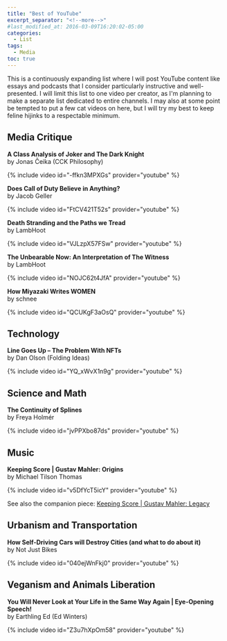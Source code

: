 ```yaml
---
title: "Best of YouTube"
excerpt_separator: "<!--more-->"
#last_modified_at: 2016-03-09T16:20:02-05:00
categories:
  - List
tags:
  - Media
toc: true
---
```


This is a continuously expanding list where I will post YouTube content like essays and podcasts that I consider particularly instructive and well-presented. I will limit this list to one video per creator, as I'm planning to make a separate list dedicated to entire channels. I may also at some point be tempted to put a few cat videos on here, but I will try my best to keep feline hijinks to a respectable minimum.


## Media Critique

**A Class Analysis of Joker and The Dark Knight**\
by Jonas Čeika (CCK Philosophy)

{% include video id="-ffkn3MPXGs" provider="youtube" %}

**Does Call of Duty Believe in Anything?**\
by Jacob Geller

{% include video id="FtCV421T52s" provider="youtube" %}

**Death Stranding and the Paths we Tread**\
by LambHoot

{% include video id="VJLzpX57FSw" provider="youtube" %}

**The Unbearable Now: An Interpretation of The Witness**\
by LambHoot

{% include video id="NOJC62t4JfA" provider="youtube" %}

**How Miyazaki Writes WOMEN**\
by schnee

{% include video id="QCUKgF3aOsQ" provider="youtube" %}

## Technology

**Line Goes Up – The Problem With NFTs**\
by Dan Olson (Folding Ideas)

{% include video id="YQ_xWvX1n9g" provider="youtube" %}

## Science and Math

**The Continuity of Splines**\
by Freya Holmér

{% include video id="jvPPXbo87ds" provider="youtube" %}

## Music
**Keeping Score | Gustav Mahler: Origins**\
by Michael Tilson Thomas

{% include video id="v5DfYcT5icY" provider="youtube" %}

See also the companion piece: [Keeping Score | Gustav Mahler: Legacy](https://www.youtube.com/watch?v=2qv_vCHZkcg)

## Urbanism and Transportation

**How Self-Driving Cars will Destroy Cities (and what to do about it)**\
by Not Just Bikes

{% include video id="040ejWnFkj0" provider="youtube" %}

## Veganism and Animals Liberation

**You Will Never Look at Your Life in the Same Way Again | Eye-Opening Speech!**\
by Earthling Ed (Ed Winters)

{% include video id="Z3u7hXpOm58" provider="youtube" %}